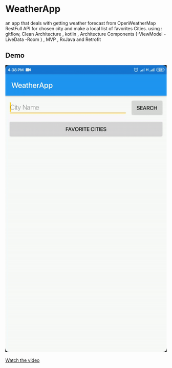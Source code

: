 # WeatherApp
an app  that deals with getting weather forecast from OpenWeatherMap RestFull API for chosen city
and make a local list of favorites Cities.
using : gitflow, Clean Architecture , kotlin , Architecture Components (-ViewModel  -LiveData -Room )
, MVP , RxJava and Retrofit

## Demo
![Demo](demo.gif)

[Watch the video](https://youtu.be/h5KGBeInffg)
